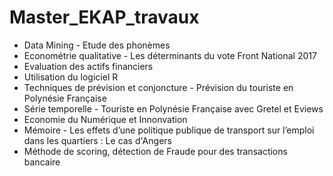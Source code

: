 # Master_EKAP_travaux
* Data Mining - Etude des phonèmes 
* Econométrie qualitative - Les déterminants du vote Front National 2017 
* Evaluation des actifs financiers 
* Utilisation du logiciel R
* Techniques de prévision et conjoncture - Prévision du touriste en Polynésie Française
* Série temporelle - Touriste en Polynésie Française avec Gretel et Eviews
* Economie du Numérique et Innonvation
* Mémoire - Les effets d’une politique publique de transport sur l’emploi dans les quartiers : Le cas d'Angers
* Méthode de scoring, détection de Fraude pour des transactions bancaire 
